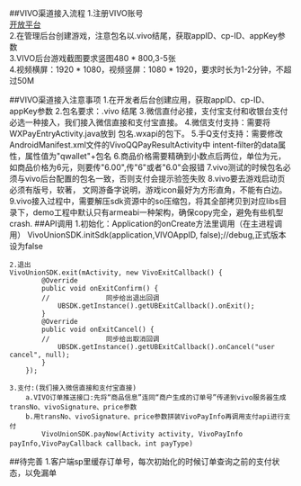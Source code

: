 ##VIVO渠道接入流程
	1.注册VIVO账号  
[开放平台](https://developer.vivo.com.cn/)  
	2.在管理后台创建游戏，注意包名以.vivo结尾，获取appID、cp-ID、appKey参数  
	3.VIVO后台游戏截图要求竖图480 * 800,3-5张  
	4.视频横屏：1920 * 1080，视频竖屏：1080 * 1920，要求时长为1-2分钟，不超过50M	








##VIVO渠道接入注意事项
	1.在开发者后台创建应用，获取appID、cp-ID、appKey参数
	2.包名要求：.vivo 结尾
	3.微信直付必接，支付宝支付和收银台支付必选一种接入，我们接入微信直接和支付宝直接。
	4.微信支付支持：需要将WXPayEntryActivity.java放到 包名.wxapi的包下。
	5.手Q支付支持：需要修改AndroidManifest.xml文件的VivoQQPayResultActivity中
	intent-filter的data属性，属性值为"qwallet"+包名
	6.商品价格需要精确到小数点后两位，单位为元，如商品价格为6元，则要传"6.00",传"6"或者"6.0"会报错
	7.vivo测试的时候包名必须与vivo后台配置的包名一致，否则支付会提示验签失败
	8.vivo要去游戏启动页必须有版号，软著， 文网游备字说明，游戏icon最好为方形直角，不能有白边。
	9.vivo接入过程中，需要解压sdk资源中的so压缩包，将其全部拷贝到对应libs目录下，demo工程中默认只有armeabi一种架构，确保copy完全，避免有些机型crash.
##API调用
	1.初始化：Application的onCreate方法里调用（在主进程调用）
		VivoUnionSDK.initSdk(application,VIVOAppID, false);//debug,正式版本设为false 

	2.退出
	VivoUnionSDK.exit(mActivity, new VivoExitCallback() {
			@Override
			public void onExitConfirm() {
			//				同步给出退出回调
				UBSDK.getInstance().getUBExitCallback().onExit();
			}
			@Override
			public void onExitCancel() {
			//				同步给出取消回调
				UBSDK.getInstance().getUBExitCallback().onCancel("user cancel", null);
			}
		});

	3.支付:(我们接入微信直接和支付宝直接)
		a.VIVO订单推送接口:先将“商品信息”连同“商户生成的订单号”传递到vivo服务器生成transNo、vivoSignature、price参数
		b.用transNo、vivoSignature、price参数拼装VivoPayInfo再调用支付api进行支付
			VivoUnionSDK.payNow(Activity activity, VivoPayInfo payInfo,VivoPayCallback callback，int payType) 

##待完善
	1.客户端sp里缓存订单号，每次初始化的时候订单查询之前的支付状态，以免漏单

